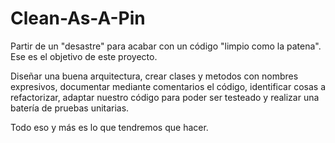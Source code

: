 # Clean-As-A-Pin

Partir de un "desastre" para acabar con un código "limpio como la patena". Ese es el objetivo de este proyecto.

Diseñar una buena arquitectura, crear clases y metodos con nombres expresivos, documentar mediante comentarios el código, identificar cosas a refactorizar, adaptar nuestro código para poder ser testeado y realizar una batería de pruebas unitarias.

Todo eso y más es lo que tendremos que hacer.
